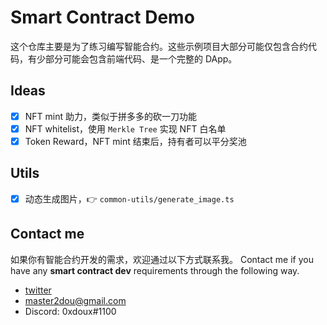 # Smart Contract Demo
这个仓库主要是为了练习编写智能合约。这些示例项目大部分可能仅包含合约代码，有少部分可能会包含前端代码、是一个完整的 DApp。

## Ideas
- [x] NFT mint 助力，类似于拼多多的砍一刀功能
- [x] NFT whitelist，使用 `Merkle Tree` 实现 NFT 白名单
- [x] Token Reward，NFT mint 结束后，持有者可以平分奖池

## Utils
- [x] 动态生成图片，👉 `common-utils/generate_image.ts`

## Contact me
如果你有智能合约开发的需求，欢迎通过以下方式联系我。
Contact me if you have any **smart contract dev** requirements through the following way.

- [twitter](https://twitter.com/DouXin)
- <master2dou@gmail.com>
- Discord: 0xdoux#1100